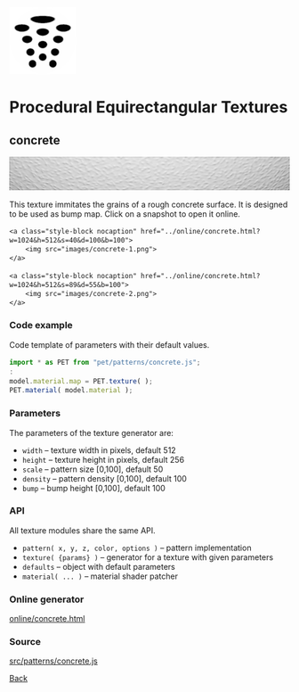 <img class="logo" src="../assets/logo/logo.png">


# Procedural Equirectangular Textures


## concrete
<img src="images/concrete.jpg">

This texture immitates the grains of a rough concrete 
surface. It is designed to be used as bump map. Click on a
snapshot to open it online.

<p class="gallery">

	<a class="style-block nocaption" href="../online/concrete.html?w=1024&h=512&s=40&d=100&b=100">
		<img src="images/concrete-1.png">
	</a>

	<a class="style-block nocaption" href="../online/concrete.html?w=1024&h=512&s=89&d=55&b=100">
		<img src="images/concrete-2.png">
	</a>

</p>


### Code example

Code template of parameters with their default values.

```js
import * as PET from "pet/patterns/concrete.js";
:
model.material.map = PET.texture( );
PET.material( model.material );
```



### Parameters

The parameters of the texture generator are:

* `width` &ndash; texture width in pixels, default 512
* `height` &ndash; texture height in pixels, default 256
* `scale` &ndash; pattern size [0,100], default 50
* `density` &ndash; pattern density [0,100], default 100
* `bump` &ndash; bump height [0,100], default 100



### API

All texture modules share the same API.

* `pattern( x, y, z, color, options )` &ndash; pattern implementation
* `texture( {params} )` &ndash; generator for a texture with given parameters
* `defaults` &ndash; object with default parameters
* `material( ... )` &ndash; material shader patcher



### Online generator

[online/concrete.html](../online/concrete.html)



### Source

[src/patterns/concrete.js](https://github.com/boytchev/texture-generator/blob/main/src/patterns/concrete.js)


		
<div class="footnote">
	<a href="#" onclick="window.history.back(); return false;">Back</a>
</div>